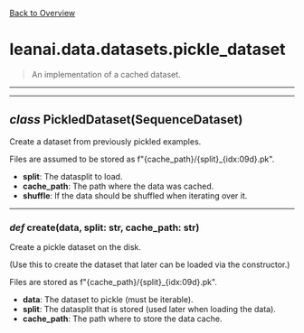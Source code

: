 [Back to Overview](../../../README.md)



# leanai.data.datasets.pickle_dataset

> An implementation of a cached dataset.


---
---
## *class* **PickledDataset**(SequenceDataset)

Create a dataset from previously pickled examples.

Files are assumed to be stored as f"{cache_path}/{split}_{idx:09d}.pk".

* **split**: The datasplit to load.
* **cache_path**: The path where the data was cached.
* **shuffle**: If the data should be shuffled when iterating over it.


---
### *def* **create**(data, split: str, cache_path: str)

Create a pickle dataset on the disk.

(Use this to create the dataset that later can be loaded via the constructor.)

Files are stored as f"{cache_path}/{split}_{idx:09d}.pk".

* **data**: The dataset to pickle (must be iterable).
* **split**: The datasplit that is stored (used later when loading the data).
* **cache_path**: The path where to store the data cache.


